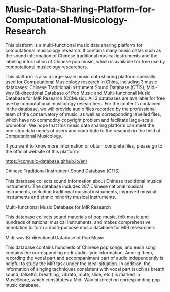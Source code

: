 # Music-Data-Sharing-Platform-for-Computational-Musicology-Research
This platform is a multi-functional music data sharing platform for computational musicology research.  It contains many music datas such as the sound information of Chinese traditional musical instruments and the labeling information of Chinese pop music, which is available for free use by computational musicology researchers.

This platform is also a large-scale music data sharing platform specially used for Computational Musicology research in China, including 3 music databases: Chinese Traditional Instrument Sound Database (CTIS), Midi-wav Bi-directional Database of Pop Music and Multi-functional Music Database for MIR Research (CCMusic). All 3 databases are available for free use by computational musicology researchers. For the contents contained in the database, we will provide audio files recorded by the professional team of the conservatory of music, as well as corresponding labelled files, which have no commodity copyright problem and facilitate large-scale promotion. We hope that this music data sharing platform can meet the one-stop data needs of users and contribute to the research in the field of Computational Musicology.

If you want to know more information or obtain complete files, please go to the official website of this platform:

https://ccmusic-database.github.io/en/


  Chinese Traditional Instrument Sound Database (CTIS)

This database collects sound information about Chinese traditional musical instruments. The database includes 287 Chinese national musical instruments, including traditional musical instruments, improved musical instruments and ethnic minority musical instruments.

  Multi-functional Music Database for MIR Research

This database collects sound materials of pop music, folk music and hundreds of national musical instruments, and makes comprehensive annotation to form a multi-purpose music database for MIR researchers.

  Midi-wav Bi-directional Database of Pop Music
 
This database contains hundreds of Chinese pop songs, and each song contains the corresponding midi-audio-lyric information. Among them, recording the vocal part and accompaniment part of audio independently is helpful to study the MIR task under the ideal situation. In addition, the information of singing techniques consistent with vocal part (such as breath sound, falsetto, breathing, vibrato, mute, slide, etc.) is marked in MuseScore, which constitutes a Midi-Wav bi-direction corresponding pop music database.

